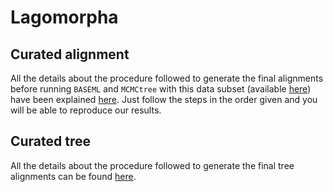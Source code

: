 # Lagomorpha

## Curated alignment 
All the details about the procedure followed to generate the final alignments 
before running `BASEML` and `MCMCtree` with this data subset
(available [here](https://www.dropbox.com/s/ohvak6nwq9ldsv9/SeqBayesS2_Raln_lagomorpha.zip?dl=0))
have been explained [here](/02_SeqBayes_S2/00_Data_filtering/00_data_curation/lagomorpha/filter_aln).
Just follow the steps in the order given and you will be able to reproduce our results. 

## Curated tree 
All the details about the procedure followed to generate the final tree alignments 
can be found [here](/02_SeqBayes_S2/00_Data_filtering/00_data_curation/lagomorpha/filter_tree).
